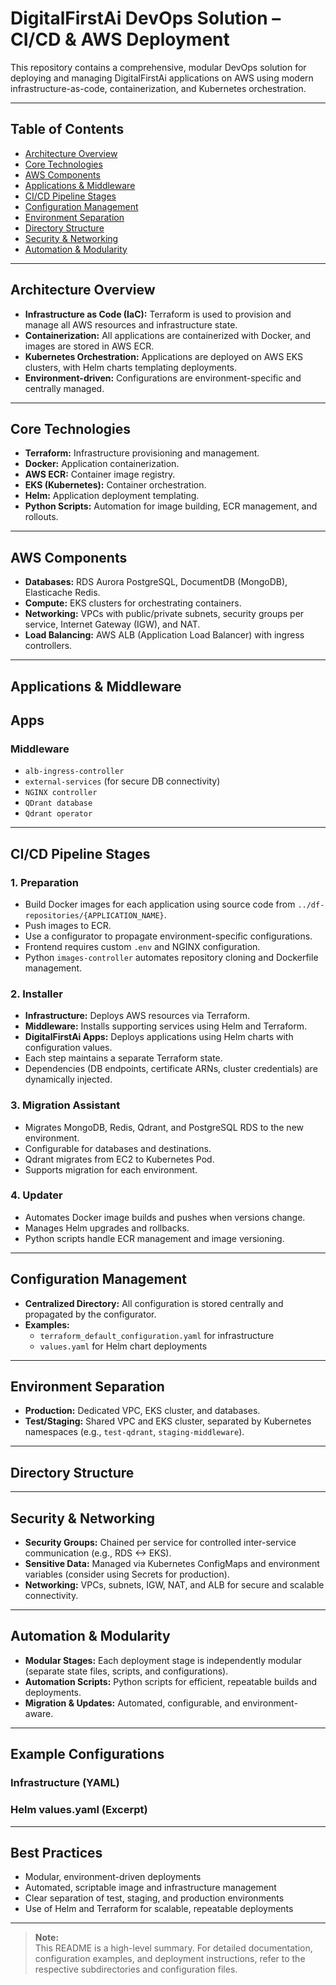 # DigitalFirstAi DevOps Solution – CI/CD & AWS Deployment

This repository contains a comprehensive, modular DevOps solution for deploying and managing DigitalFirstAi applications on AWS using modern infrastructure-as-code, containerization, and Kubernetes orchestration.

---

## Table of Contents

- [Architecture Overview](#architecture-overview)
- [Core Technologies](#core-technologies)
- [AWS Components](#aws-components)
- [Applications & Middleware](#applications--middleware)
- [CI/CD Pipeline Stages](#cicd-pipeline-stages)
- [Configuration Management](#configuration-management)
- [Environment Separation](#environment-separation)
- [Directory Structure](#directory-structure)
- [Security & Networking](#security--networking)
- [Automation & Modularity](#automation--modularity)

---

## Architecture Overview

- **Infrastructure as Code (IaC):** Terraform is used to provision and manage all AWS resources and infrastructure state.
- **Containerization:** All applications are containerized with Docker, and images are stored in AWS ECR.
- **Kubernetes Orchestration:** Applications are deployed on AWS EKS clusters, with Helm charts templating deployments.
- **Environment-driven:** Configurations are environment-specific and centrally managed.

---

## Core Technologies

- **Terraform:** Infrastructure provisioning and management.
- **Docker:** Application containerization.
- **AWS ECR:** Container image registry.
- **EKS (Kubernetes):** Container orchestration.
- **Helm:** Application deployment templating.
- **Python Scripts:** Automation for image building, ECR management, and rollouts.

---

## AWS Components

- **Databases:** RDS Aurora PostgreSQL, DocumentDB (MongoDB), Elasticache Redis.
- **Compute:** EKS clusters for orchestrating containers.
- **Networking:** VPCs with public/private subnets, security groups per service, Internet Gateway (IGW), and NAT.
- **Load Balancing:** AWS ALB (Application Load Balancer) with ingress controllers.

---

## Applications & Middleware

## Apps

### Middleware

- `alb-ingress-controller`
- `external-services` (for secure DB connectivity)
- `NGINX controller`
- `QDrant database`
- `Qdrant operator`

---

## CI/CD Pipeline Stages

### 1. Preparation

- Build Docker images for each application using source code from `../df-repositories/{APPLICATION_NAME}`.
- Push images to ECR.
- Use a configurator to propagate environment-specific configurations.
- Frontend requires custom `.env` and NGINX configuration.
- Python `images-controller` automates repository cloning and Dockerfile management.

### 2. Installer

- **Infrastructure:** Deploys AWS resources via Terraform.
- **Middleware:** Installs supporting services using Helm and Terraform.
- **DigitalFirstAi Apps:** Deploys applications using Helm charts with configuration values.
- Each step maintains a separate Terraform state.
- Dependencies (DB endpoints, certificate ARNs, cluster credentials) are dynamically injected.

### 3. Migration Assistant

- Migrates MongoDB, Redis, Qdrant, and PostgreSQL RDS to the new environment.
- Configurable for databases and destinations.
- Qdrant migrates from EC2 to Kubernetes Pod.
- Supports migration for each environment.

### 4. Updater

- Automates Docker image builds and pushes when versions change.
- Manages Helm upgrades and rollbacks.
- Python scripts handle ECR management and image versioning.

---

## Configuration Management

- **Centralized Directory:** All configuration is stored centrally and propagated by the configurator.
- **Examples:** 
  - `terraform_default_configuration.yaml` for infrastructure
  - `values.yaml` for Helm chart deployments

---

## Environment Separation

- **Production:** Dedicated VPC, EKS cluster, and databases.
- **Test/Staging:** Shared VPC and EKS cluster, separated by Kubernetes namespaces (e.g., `test-qdrant`, `staging-middleware`).

---

## Directory Structure



---

## Security & Networking

- **Security Groups:** Chained per service for controlled inter-service communication (e.g., RDS <-> EKS).
- **Sensitive Data:** Managed via Kubernetes ConfigMaps and environment variables (consider using Secrets for production).
- **Networking:** VPCs, subnets, IGW, NAT, and ALB for secure and scalable connectivity.

---

## Automation & Modularity

- **Modular Stages:** Each deployment stage is independently modular (separate state files, scripts, and configurations).
- **Automation Scripts:** Python scripts for efficient, repeatable builds and deployments.
- **Migration & Updates:** Automated, configurable, and environment-aware.

---

## Example Configurations

### Infrastructure (YAML)

### Helm values.yaml (Excerpt)

---

## Best Practices

- Modular, environment-driven deployments
- Automated, scriptable image and infrastructure management
- Clear separation of test, staging, and production environments
- Use of Helm and Terraform for scalable, repeatable deployments

---

> **Note:**  
> This README is a high-level summary. For detailed documentation, configuration examples, and deployment instructions, refer to the respective subdirectories and configuration files.


